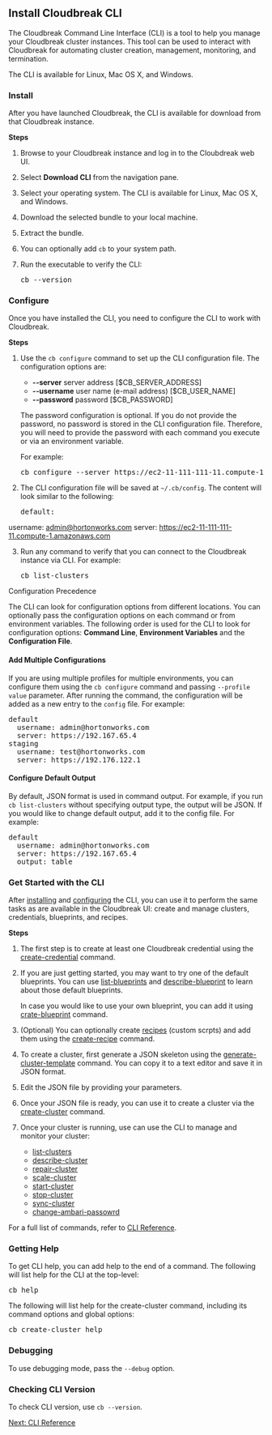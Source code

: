 ## Install Cloudbreak CLI  


The Cloudbreak Command Line Interface (CLI) is a tool to help you manage your Cloudbreak cluster instances. This tool can be used to interact with Cloudbreak for automating cluster creation, management, monitoring, and termination. 

The CLI is available for Linux, Mac OS X, and Windows. 


### Install 

After you have launched Cloudbreak, the CLI is available for download from that Cloudbreak instance.

**Steps**

1. Browse to your Cloudbreak instance and log in to the Cloubdreak web UI.  
2. Select **Download CLI** from the navigation pane. 
3. Select your operating system. The CLI is available for Linux, Mac OS X, and Windows.  
4. Download the selected bundle to your local machine.  
5. Extract the bundle.  
6. You can optionally add `cb` to your system path.
7. Run the executable to verify the CLI: 

    <pre>cb --version</pre>


### Configure

Once you have installed the CLI, you need to configure the CLI to work with Cloudbreak.

**Steps**

1. Use the `cb configure` command to set up the CLI configuration file. The configuration options are:  
    * **--server** server address [$CB_SERVER_ADDRESS]  
    * **--username** user name (e-mail address) [$CB_USER_NAME]  
    * **--password** password [$CB_PASSWORD]  
   
    The password configuration is optional. If you do not provide the password, no password is stored in the CLI configuration file. Therefore, you will need to provide the password with each command you execute or via an environment variable.
    
    For example:
    
    <pre>cb configure --server https://ec2-11-111-111-11.compute-1.amazonaws.com --username admin@hortonworks.com</pre>

2. The CLI configuration file will be saved at `~/.cb/config`. The content will look similar to the following:

    <pre>default:
  username: admin@hortonworks.com
  server: https://ec2-11-111-111-11.compute-1.amazonaws.com</pre>


3. Run any command to verify that you can connect to the Cloudbreak instance via CLI. For example:

    <pre>cb list-clusters</pre>  


<div class="note">
    <p class="first admonition-title">Configuration Precedence</p>
    <p class="last">
    The CLI can look for configuration options from different locations. You can optionally
    pass the configuration options on each command or from environment variables. The following
    order is used for the CLI to look for configuration options: <strong>Command Line</strong>, <strong>Environment Variables</strong>
    and the <strong>Configuration File</strong>.
    </p>
</div>

  
#### Add Multiple Configurations  

If you are using multiple profiles for multiple environments, you can configure them using the `cb configure` command and passing `--profile value` parameter. After running the command, the configuration will be added as a new entry to the `config` file. For example:

<pre>default
  username: admin@hortonworks.com
  server: https://192.167.65.4
staging
  username: test@hortonworks.com
  server: https://192.176.122.1  
</pre>

    
[comment]: <> (Is this correct? Need to clarify how this works if you have multiple profiles. Would you add multiple entries to the config file manually, or can you do it using the configure command? Is the entry name supposed to match profile name?)  


#### Configure Default Output

By default, JSON format is used in command output. For example, if you run `cb list-clusters` without specifying output type, the output will be JSON. If you would like to change default output, add it to the config file. For example:

<pre>default
  username: admin@hortonworks.com
  server: https://192.167.65.4
  output: table</pre>


### Get Started with the CLI 

After [installing](#install) and [configuring](#configure) the CLI, you can use it to perform the same tasks as are available in the Cloudbreak UI: create and manage clusters, credentials, blueprints, and recipes.

**Steps**

1. The first step is to create at least one Cloudbreak credential using the [create-credential](cli-reference.md#create-credential) command.   

2. If you are just getting started, you may want to try one of the default blueprints. You can use [list-blueprints](cli-reference.md#list-blueprints) and [describe-blueprint](cli-reference.md#describe-blueprint) to learn about those default blueprints.  

    In case you would like to use your own blueprint, you can add it using [crate-blueprint](cli-reference.md#crate-blueprint) command.

3. (Optional) You can optionally create [recipes](recipes.md) (custom scrpts) and add them using the [create-recipe](cli-reference.md#create-recipe) command.  

4. To create a cluster, first generate a JSON skeleton using the [generate-cluster-template](cli-reference.md#generate-cluster-template) command. You can copy it to a text editor and save it in JSON format.

5. Edit the JSON file by providing your parameters.  

6. Once your JSON file is ready, you can use it to create a cluster via the [create-cluster](cli-reference.md#create-cluster) command.

7. Once your cluster is running, use can use the CLI to manage and monitor your cluster:

    * [list-clusters](cli-reference.md#list-clusters)  
    * [describe-cluster](cli-reference.md#describe-cluster)  
    * [repair-cluster](cli-reference.md#repair-cluster)  
    * [scale-cluster](cli-reference.md#scale-cluster)  
    * [start-cluster](cli-reference.md#start-cluster)  
    * [stop-cluster](cli-reference.md#stop-cluster)  
    * [sync-cluster](cli-reference.md#sync-cluster)  
    * [change-ambari-passowrd](cli-reference.md#change-ambari-passowrd)  

For a full list of commands, refer to [CLI Reference](cli-reference.md).    


### Getting Help

To get CLI help, you can add help to the end of a command. The following will list help for the CLI at the top-level:

<pre>cb help</pre>

The following will list help for the create-cluster command, including its command options and global options:

<pre>cb create-cluster help</pre>


### Debugging

To use debugging mode, pass the `--debug` option. 


### Checking CLI Version

To check CLI version, use `cb --version`.


<div class="next">
<a href="../cli-reference/index.html">Next: CLI Reference</a>
</div>